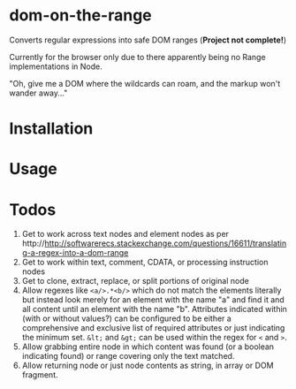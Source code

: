 # dom-on-the-range

Converts regular expressions into safe DOM ranges (**Project not complete!**)

Currently for the browser only due to there apparently being no Range implementations in Node.

"Oh, give me a DOM where the wildcards can roam, and the markup won't wander away..."

# Installation

# Usage



# Todos

1. Get to work across text nodes and element nodes as per http://http://softwarerecs.stackexchange.com/questions/16611/translating-a-regex-into-a-dom-range
2. Get to work within text, comment, CDATA, or processing instruction nodes
3. Get to clone, extract, replace, or split portions of original node
4. Allow regexes like `<a/>.*<b/>` which do not match the elements literally but instead look merely for an element with the name "a" and find it and all content until an element with the name "b". Attributes indicated within (with or without values?) can be configured to be either a comprehensive and exclusive list of required attributes or just indicating the minimum set. `&lt;` and `&gt;` can be used within the regex for `<` and `>`.
5. Allow grabbing entire node in which content was found (or a boolean indicating found) or range covering only the text matched.
6. Allow returning node or just node contents as string, in array or DOM fragment.
